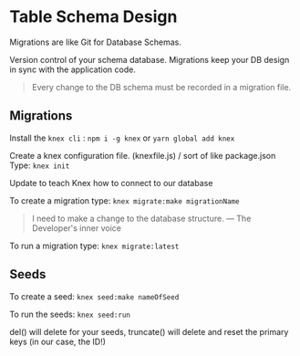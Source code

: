 # Table Schema Design

Migrations are like Git for Database Schemas.

Version control of your schema database.
Migrations keep your DB design in sync with the application code.

> Every change to the DB schema must be recorded in a migration file.

## Migrations

Install the `knex cli` : `npm i -g knex` or `yarn global add knex`

Create a knex configuration file. (knexfile.js) / sort of like package.json Type: `knex init`

Update to teach Knex how to connect to our database

To create a migration type: `knex migrate:make migrationName`

> I need to make a change to the database structure.
> &mdash; The Developer's inner voice

To run a migration type: `knex migrate:latest`

## Seeds

To create a seed: `knex seed:make nameOfSeed`

To run the seeds: `knex seed:run`

del() will delete for your seeds, truncate() will delete and reset the primary keys (in our case, the ID!)
